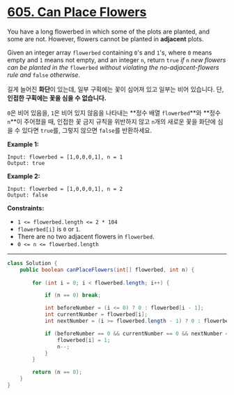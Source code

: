 # [605. Can Place Flowers](https://leetcode.com/problems/can-place-flowers/)

You have a long flowerbed in which some of the plots are planted, and some are not. However, flowers cannot be planted in **adjacent** plots.

Given an integer array `flowerbed` containing `0`'s and `1`'s, where `0` means empty and `1` means not empty, and an integer `n`, return `true` *if* `n` *new flowers can be planted in the* `flowerbed` *without violating the no-adjacent-flowers rule and* `false` *otherwise*.

길게 늘어진 **화단**이 있는데, 일부 구획에는 꽃이 심어져 있고 일부는 비어 있습니다. 단, **인접한 구획에는 꽃을 심을 수 없습니다.**

`0`은 비어 있음을, `1`은 비어 있지 않음을 나타내는 **정수 배열 `flowerbed`**와 **정수 `n`**이 주어졌을 때, 인접한 꽃 금지 규칙을 위반하지 않고 `n`개의 새로운 꽃을 화단에 심을 수 있다면 `true`를, 그렇지 않으면 `false`를 반환하세요.

 

**Example 1:**

```
Input: flowerbed = [1,0,0,0,1], n = 1
Output: true
```

**Example 2:**

```
Input: flowerbed = [1,0,0,0,1], n = 2
Output: false
```

 

**Constraints:**

- `1 <= flowerbed.length <= 2 * 104`
- `flowerbed[i]` is `0` or `1`.
- There are no two adjacent flowers in `flowerbed`.
- `0 <= n <= flowerbed.length`

---

```java
class Solution {
    public boolean canPlaceFlowers(int[] flowerbed, int n) {
        
        for (int i = 0; i < flowerbed.length; i++) {

            if (n == 0) break;

            int beforeNumber = (i <= 0) ? 0 : flowerbed[i - 1];
            int currentNumber = flowerbed[i];
            int nextNumber = (i >= flowerbed.length - 1) ? 0 : flowerbed[i + 1];

            if (beforeNumber == 0 && currentNumber == 0 && nextNumber == 0) {
                flowerbed[i] = 1;
                n--;
            }
        }

        return (n == 0);
    }
}
```

